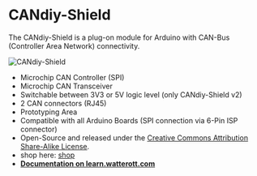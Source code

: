 # CANdiy-Shield
The CANdiy-Shield is a plug-on module for Arduino with CAN-Bus (Controller Area Network) connectivity.

![CANdiy-Shield](https://github.com/watterott/CANdiy-Shield/raw/master/hardware/CANdiy-Shield_v13.jpg)

* Microchip CAN Controller (SPI)
* Microchip CAN Transceiver
* Switchable between 3V3 or 5V logic level (only CANdiy-Shield v2)
* 2 CAN connectors (RJ45)
* Prototyping Area
* Compatible with all Arduino Boards (SPI connection via 6-Pin ISP connector)
* Open-Source and released under the [Creative Commons Attribution Share-Alike License](https://creativecommons.org/licenses/by-sa/4.0/).
* shop here: [shop](https://shop.watterott.com/CANdiy-Shield-V2-CAN-Bus-Shield)
* **[Documentation on learn.watterott.com](https://learn.watterott.com/shields/candiy-shield/)**

